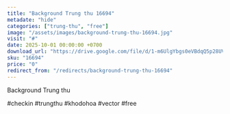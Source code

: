 ```yaml
---
title: "Background Trung thu 16694"
metadate: "hide"
categories: ["trung-thu", "free"]
image: "/assets/images/background-trung-thu-16694.jpg"
visit: "#"
date: 2025-10-01 00:00:00 +0700
download_url: "https://drive.google.com/file/d/1-m6UlgYbgs0eVBdqQ5p28UV6qY4O-b-d/view?fbclid=IwY2xjawNKAihleHRuA2FlbQIxMABicmlkETFVdUtreWxOallLc2FSWEpPAR4vyULBmQMShw0wrRK9TZeDjN1lv1hNYYl0T1SbR2QfbNiWG70FlOY5z4A1qw_aem_j68llBcXgPzKkuB1t_b73Q"
sku: "16694"
price: "0"
redirect_from: "/redirects/background-trung-thu-16694"
---
```

Background Trung thu

#checkin #trungthu #khodohoa #vector #free
